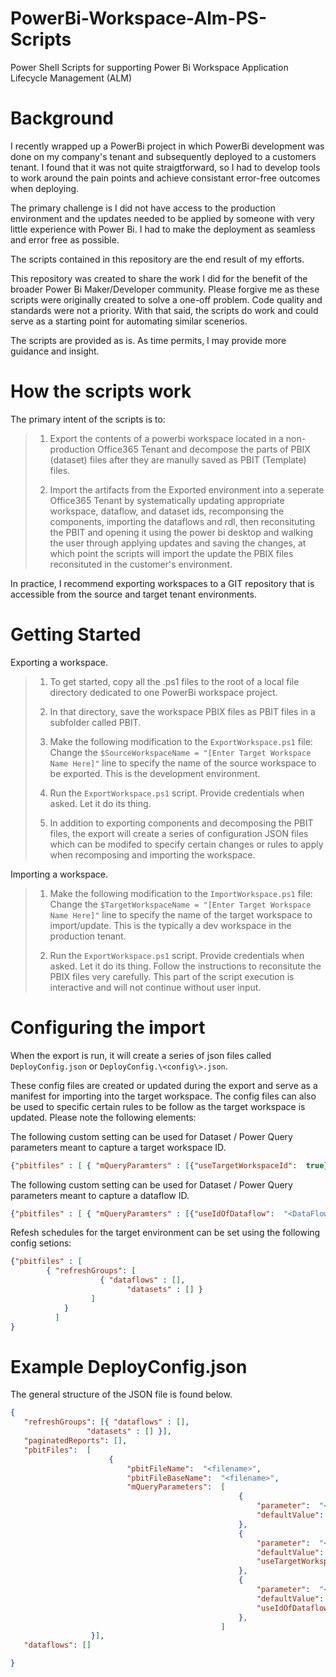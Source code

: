 # PowerBi-Workspace-Alm-PS-Scripts
Power Shell Scripts for supporting Power Bi Workspace Application Lifecycle Management (ALM)

# Background

I recently wrapped up a PowerBi  project in which PowerBi development was done on my company's tenant and subsequently deployed to a customers tenant.  I found that it was not quite straigtforward, so I had to develop tools to work around the pain points and achieve consistant error-free outcomes when deploying.  

The primary challenge is I did not have access to the production environment and the updates needed to be applied by someone with very little experience with Power Bi.  I had to make the deployment as seamless and error free as possible.

The scripts contained in this repository are the end result of my efforts.

This repository was created to share the work I did for the benefit of the broader Power Bi Maker/Developer community.  Please forgive me as these scripts were originally created to solve a one-off problem.   Code quality and standards were not a priority.  With that said, the scripts do work and could serve as a starting point for automating similar scenerios.

The scripts are provided as is.  As time permits, I may provide more guidance and insight.

# How the scripts work

The primary intent of the scripts is to:
>1)  Export the contents of a powerbi workspace located in a non-production Office365 Tenant and decompose the parts of PBIX (dataset) files after they are manully saved as PBIT (Template) files.
>
>2)  Import the artifacts from the Exported environment into a seperate Office365 Tenant by systematically updating appropriate workspace, dataflow, and dataset ids, recomponsing the components, importing the dataflows and rdl, then reconsituting the PBIT and opening it using the power bi desktop and walking the user through applying updates and saving the changes, at which point the scripts will import the update the PBIX files reconsituted in the customer's environment.

In practice, I recommend exporting workspaces to a GIT repository that is accessible from the source and target tenant environments.

# Getting Started

Exporting a workspace.

>  1)   To get started, copy all the .ps1 files to the root of a local file directory dedicated to one PowerBi workspace project.
>
>  2)   In that directory, save the workspace PBIX files as PBIT files in a subfolder called PBIT.
>
>  3)   Make the following modification to the `ExportWorkspace.ps1` file:  Change the `$SourceWorkspaceName = "[Enter Target Workspace Name Here]"` line to specify the name of the source workspace to be exported.  This is the development environment.
>
>  4)   Run the `ExportWorkspace.ps1` script.  Provide credentials when asked.  Let it do its thing.
>
>  5)   In addition to exporting components and decomposing the PBIT files, the export will create a series of configuration JSON files which can be modifed to specify certain changes or rules to apply when recomposing and importing the workspace.

Importing a workspace.

>  1)   Make the following modification to the `ImportWorkspace.ps1` file:  Change the `$TargetWorkspaceName = "[Enter Target Workspace Name Here]"` line to specify the name of the target workspace to import/update.  This is the typically a dev workspace in the production tenant.
>
>  2)   Run the `ExportWorkspace.ps1` script.  Provide credentials when asked.  Let it do its thing.  Follow the instructions to reconsitute the PBIX files very carefully.  This part of the script execution is interactive and will not continue without user input.

# Configuring the import

When the export is run, it will create a series of json files called `DeployConfig.json` or `DeployConfig.\<config\>.json`.

These config files are created or updated during the export and serve as a manifest for importing into the target workspace.  The config files can also be used to specific certain rules to be follow as the target workspace is updated.   Please note the following elements:


The following custom setting can be used for Dataset / Power Query parameters meant to capture a target workspace ID.
```json
{"pbitfiles" : [ { "mQueryParamters" : [{"useTargetWorkspaceId":  true}] } ]}
```

The following custom setting can be used for Dataset / Power Query parameters meant to capture a dataflow ID.
```json
{"pbitfiles" : [ { "mQueryParamters" : [{"useIdOfDataflow":  "<DataFlowName>"}] } ]
```
	
Refesh schedules for the target environment can be set using the following config setions:
```json
{"pbitfiles" : [ 
		{ "refreshGroups": [
					{ "dataflows" : [],
				          "datasets" : [] }
				  ]
	        }
	      ]
}
```

# Example DeployConfig.json 

The general structure of the JSON file is found below. 
```json
{
   "refreshGroups": [{ "dataflows" : [],
			     "datasets" : [] }],
   "paginatedReports": [],	
   "pbitFiles":  [
                      {
                          "pbitFileName":  "<filename>",
                          "pbitFileBaseName":  "<filename>",
                          "mQueryParameters":  [
                                                   {
                                                       "parameter":  "<Parameter>",
                                                       "defaultValue":  "<DefaultValue>"
                                                   },
                                                   {
                                                       "parameter":  "<Workspace Id Parameter>",
                                                       "defaultValue":  "<Dev Workspace ID>",
                                                       "useTargetWorkspaceId":  true
                                                   },
                                                   {
                                                       "parameter":  "<Dataflow ID Parameter>",
                                                       "defaultValue":  "<Dev Dataflow ID>",
                                                       "useIdOfDataflow":  "<DataFlowName>"
                                                   },
                                               ]
                  }],
   "dataflows": []

}
```



